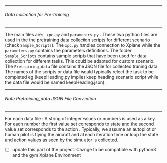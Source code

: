 ___________________________________________________________________________________
###### Data  collection for Pre-training
___________________________________________________________________________________

The main files are:
    ```
    xpc.py``` and ```
    parameters.py
     ```
. These two python files are used in the the pretraining data collection scripts for different scenario (check `Sample_Scripts`). The `xpc.py` handles connection to Xplane while the `parameters.py` contains the parameters definitions. The folder `Sample_Scripts` contains sample scripts that have been used for data collection for different tasks. This could be adapted for custom scenario. The `Pretraining_data` file contains the JSON file for collected traning data.  The names of the scripts or data file would typically relect the task to be completed eg (keepHeading.py implies keep heading scenario script while the data file would be named keepHeading.json).

___________________________________________________________________________________
###### Note Pretraining_data JSON File Convention
___________________________________________________________________________________
 For each data file : A string of integer values or numbers is used as a key. For each number the first value set corresponds to state and the second value set corresponds to the action . Typically, we assume an autopilot or human pilot is flying the aircraft and at each iteration time or loop the state and action values as seen by the simulator is collected.



- [ ] update this part of the project. Change to be compatible with python3 and the gym Xplane Environment
